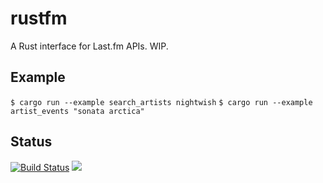 rustfm
======
A Rust interface for Last.fm APIs. WIP.

Example
-------
`$ cargo run --example search_artists nightwish`
`$ cargo run --example artist_events "sonata arctica"`

Status
------
[![Build Status](https://travis-ci.org/RoxasShadow/rustfm.svg)](https://travis-ci.org/RoxasShadow/rustfm)
[![](http://meritbadge.herokuapp.com/rustfm)](https://crates.io/crates/rustfm)
